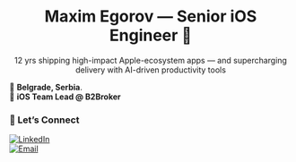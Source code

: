 <h1 align="center">Maxim Egorov — Senior iOS Engineer 👋</h1>
<p align="center">
  12 yrs shipping high-impact Apple-ecosystem apps — and supercharging delivery with AI-driven productivity tools
</p>

📍 **Belgrade, Serbia**.  
🔭 **iOS Team Lead @ B2Broker**

### 🤝 Let’s Connect
[![LinkedIn](https://img.shields.io/badge/LinkedIn-0A66C2?logo=linkedin&style=for-the-badge)](https://www.linkedin.com/in/maxim-egorov-ios/)  
[![Email](https://img.shields.io/badge/Email-maxim.egorov.dev%40gmail.com-D14836?logo=gmail&logoColor=white&style=for-the-badge)](mailto:maxim.egorov.dev@gmail.com)
